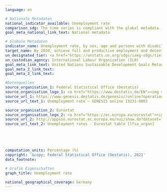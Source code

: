 ```yaml
---
language: en

# Nationale Metadaten
national_indicator_available: Unemployment rate
comparison_sdg: The time series is compliant with the global metadata.
goal_meta_national_link_text: National metadata

# Globale Metadaten
indicator_name: Unemployment rate, by sex, age and persons with disabilities
target_name: By 2030, achieve full and productive employment and decent work for all women and men, including for young people and persons with disabilities, and equal pay for work of equal value
un_designated_tier: <a href="https://unstats.un.org/sdgs/iaeg-sdgs/tier-classification/" title="Click here for more information on the UN tier classification.">Tier I</a>
un_custodian_agency: International Labour Organization (ILO)
goal_meta_link_text: United Nations Sustainable Development Goals Metadata
goal_meta_2_link_text: 
goal_meta_3_link_text: 

#Datenquellen
source_organisation_1: Federal Statistical Office (Destatis)
source_organisation_logo_1: <a href="https://www.destatis.de/EN"><img src="https://g205sdgs.github.io/sdg-indicators/public/OrgImgEn/destatis.png" alt="Logo destatis" style="height:60px; width:148px" /></a>
source_url_1: https://www-genesis.destatis.de/genesis//online?operation=table&code=13231-0003&bypass=true&language=en
source_url_text_1: Unemployment rate – GENESIS online 13231-0003

source_organisation_2: Eurostat
source_organisation_logo_2: <a href="https://ec.europa.eu/eurostat"><img src="https://g205sdgs.github.io/sdg-indicators/public/OrgImgEn/eurostat.png" alt="Logo eurostat" style="height:60px; width:148px" /></a>
source_url_2: http://appsso.eurostat.ec.europa.eu/nui/show.do?dataset=lfsa_urgan&lang=en
source_url_text_2: Unemployment rates - Eurostat table [lfsa_urgan]





computation_units: Percentage (%)
copyright: '&copy; Federal Statistical Office (Destatis), 2021'
data_footnote: 

# Grafik Eigenschaften
graph_title: Unemployment rate

national_geographical_coverage: Germany
---
```


<span></span>